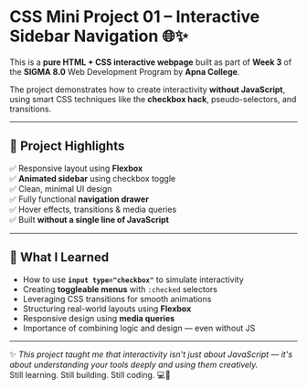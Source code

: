# CSS Mini Project 01 – Interactive Sidebar Navigation 🌐✨

This is a **pure HTML + CSS interactive webpage** built as part of **Week 3** of the **SIGMA 8.0** Web Development Program by **Apna College**.

The project demonstrates how to create interactivity **without JavaScript**, using smart CSS techniques like the **checkbox hack**, pseudo-selectors, and transitions.

---

## 📌 Project Highlights

✅ Responsive layout using **Flexbox**  
✅ **Animated sidebar** using checkbox toggle  
✅ Clean, minimal UI design  
✅ Fully functional **navigation drawer**  
✅ Hover effects, transitions & media queries  
✅ Built **without a single line of JavaScript**

---

## 🎯 What I Learned

- How to use **`input type="checkbox"`** to simulate interactivity  
- Creating **toggleable menus** with `:checked` selectors  
- Leveraging CSS transitions for smooth animations  
- Structuring real-world layouts using **Flexbox**  
- Responsive design using **media queries**  
- Importance of combining logic and design — even without JS

---

✨ *This project taught me that interactivity isn't just about JavaScript — it's about understanding your tools deeply and using them creatively.*  
Still learning. Still building. Still coding. 💻🚀
